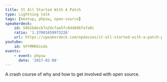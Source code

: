 ```yaml
---
title: It All Started With A Patch
type: Lightning talk
tags: [meetup, phpsw, open-source]
speakerdeck:
    id: 5862bdecb7a24cfaa5fc844696fafa0c
    ratio: '1.37081659973226'
    url: https://speakerdeck.com/opdavies/it-all-started-with-a-patch-phpsw
youtube:
    id: 5FYMRR61sdo
events:
    - event: phpsw
      date: '2017-02-08'
---
```

A crash course of why and how to get involved with open source.
